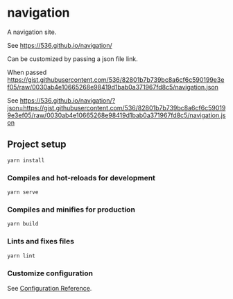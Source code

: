# navigation

A navigation site.

See <https://536.github.io/navigation/>

Can be customized by passing a json file link.

When passed <https://gist.githubusercontent.com/536/82801b7b739bc8a6cf6c590199e3ef05/raw/0030ab4e10665268e98419d1bab0a371967fd8c5/navigation.json>

See <https://536.github.io/navigation/?json=https://gist.githubusercontent.com/536/82801b7b739bc8a6cf6c590199e3ef05/raw/0030ab4e10665268e98419d1bab0a371967fd8c5/navigation.json>

## Project setup
```
yarn install
```

### Compiles and hot-reloads for development
```
yarn serve
```

### Compiles and minifies for production
```
yarn build
```

### Lints and fixes files
```
yarn lint
```

### Customize configuration
See [Configuration Reference](https://cli.vuejs.org/config/).

